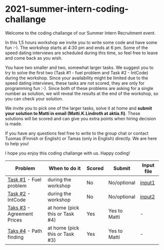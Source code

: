 # 2021-summer-intern-coding-challange

Welcome to the coding challange of our Summer Intern Recruitment event.

In this 1,5 hours workshop we invite you to write some code and have some fun :-). The workshop starts at 4:30 pm and ends at 6 pm. Some of the speed dating interviews are scheduled during this time, so feel free to leave and come back as you wish.

You have two smaller and two, somewhat larger tasks. We suggest you to try to solve the first two (Task #1 - fuel problem and Task #2 - IntCode) during the workshop. Since your availability might be limited due to the speed dating interviews, these tasks are not scored, they are only for programming fun :-). Since both of these problems are asking for a single number as solution, we will reveal the results at the end of the workshop, so you can check your solution.

We invite you to pick one of the larger tasks, solve it at home and **submit your solution to Matti in email (Matti.K.Lindroth at aktia.fi)**. These solutions will be scored and can give you extra points when hiring decision is made.

If you have any questions feel free to write to the group chat or contact Tuomas (Finnish or English) or Tamas (only in English) directly. We are here to help you!

I hope you enjoy this coding challange with us. Happy coding!

|Problem                                                | When to do it                  | Scored | Submit       | Input file
---                                                     | ---                            | ---    | ---          | ---
|[Task #1](workshop_task1.pdf) - Fuel problem           | during the workshop            | No     | No/optional  | [input1](workshopInput1.txt)
|[Task #2](workshop_task2.pdf) - IntCode                | during the workshop            | No     | No/optional  | [input2](workshopInput2.txt)
|[Taks #3](Programming_task3_en.pdf) - Agreement Prices | at home (pick this or Task #4) | Yes    | Yes to Matti | -
|[Taks #4](Programming_task4_en.pdf) - Path finding     | at home (pick this or Task #3) | Yes    | Yes to Matti | -
